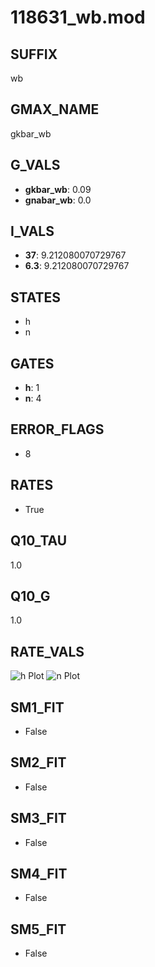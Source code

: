 # 118631_wb.mod

## SUFFIX

wb

## GMAX_NAME

gkbar_wb

## G_VALS

- **gkbar_wb**: 0.09
- **gnabar_wb**: 0.0

## I_VALS

- **37**: 9.212080070729767
- **6.3**: 9.212080070729767

## STATES

- h
- n

## GATES

- **h**: 1
- **n**: 4

## ERROR_FLAGS

- 8

## RATES

- True

## Q10_TAU

1.0

## Q10_G

1.0

## RATE_VALS

![h Plot](/Users/pbozelos/Dropbox/icg-Chai-Panos/supermodels/output_markdown_files/K/118631_wb.mod/images/h.png)
![n Plot](/Users/pbozelos/Dropbox/icg-Chai-Panos/supermodels/output_markdown_files/K/118631_wb.mod/images/n.png)

## SM1_FIT

- False

## SM2_FIT

- False

## SM3_FIT

- False

## SM4_FIT

- False

## SM5_FIT

- False

